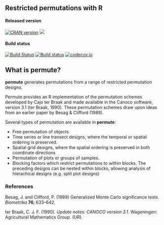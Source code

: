 ## Restricted permutations with R

#### Released version
[![CRAN version](http://www.r-pkg.org/badges/version/permute)](http://cran.rstudio.com/web/packages/permute/index.html) [![](http://cranlogs.r-pkg.org/badges/grand-total/permute)](http://cran.rstudio.com/web/packages/permute/index.html)

#### Build status
[![Build Status](https://travis-ci.org/gavinsimpson/permute.svg?branch=master)](https://travis-ci.org/gavinsimpson/permute)  [![Build status](https://ci.appveyor.com/api/projects/status/ytql5bm7rphweeoh/branch/master?svg=true)](https://ci.appveyor.com/project/gavinsimpson/permute/branch/master)  [![codecov.io](https://codecov.io/github/gavinsimpson/permute/coverage.svg?branch=master)](https://codecov.io/github/gavinsimpson/permute?branch=master)

## What is permute?

**permute** generates permutations from a range of restricted 
permutation designs.

Permute provides an R implementation of the permutation schemes 
developed by Cajo ter Braak and made available in the Canoco software, 
version 3.1 (ter Braak, 1990). These permutation schemes draw upon 
ideas from an earlier paper by Besag & Clifford (1989).

Several types of permutation are available in **permute**:

 * Free permutation of objects
 * Time series or line transect designs, where the temporal or spatial ordering is preserved.
 * Spatial grid designs, where the spatial ordering is preserved in both coordinate directions
 * Permutation of plots or groups of samples.
 * Blocking factors which restrict permutations to within blocks. The preceding designs can be nested within blocks, allowing analysis of hierachical designs (e.g. split plot designs)

### References

Besag, J. and Clifford, P. (1989) Generalized Monte Carlo significance 
tests. *Biometrika* **76**; 633&ndash;642.

ter Braak, C. J. F. (1990). *Update notes: CANOCO version 3.1*. 
Wageningen: Agricultural Mathematics Group. (UR).
